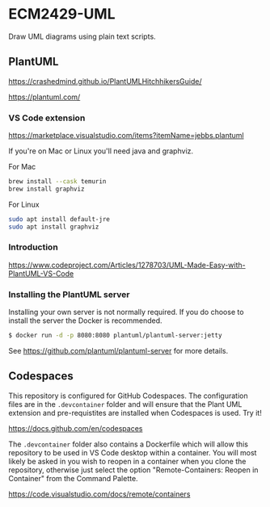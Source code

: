 # ECM2429-UML

Draw UML diagrams using plain text scripts.

## PlantUML

<https://crashedmind.github.io/PlantUMLHitchhikersGuide/>

<https://plantuml.com/>

### VS Code extension

<https://marketplace.visualstudio.com/items?itemName=jebbs.plantuml>

If you're on Mac or Linux you'll need java and graphviz.

For Mac

```sh
brew install --cask temurin
brew install graphviz
```

For Linux

```sh
sudo apt install default-jre
sudo apt install graphviz

```

### Introduction

<https://www.codeproject.com/Articles/1278703/UML-Made-Easy-with-PlantUML-VS-Code>

### Installing the PlantUML server

Installing your own server is not normally required.  If you do choose to install the server the Docker is recommended.

```sh
$ docker run -d -p 8080:8080 plantuml/plantuml-server:jetty
```
See <https://github.com/plantuml/plantuml-server> for more details.

## Codespaces

This repository is configured for GitHub Codespaces.  The configuration files are in the ```.devcontainer``` folder and
will ensure that the Plant UML extension and pre-requistites are installed when Codespaces is used.  Try it!

<https://docs.github.com/en/codespaces>


The ```.devcontainer``` folder also contains a Dockerfile which will allow this repository to be used in VS Code desktop within a container.  You will most likely be asked in you wish to reopen in a container when you clone the repository, otherwise just select the option "Remote-Containers: Reopen in Container" from the Command Palette.

<https://code.visualstudio.com/docs/remote/containers>
